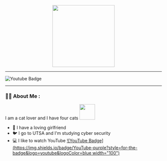 <div id="header" align="center">
  <img src="https://media.giphy.com/media/scZPhLqaVOM1qG4lT9/giphy.gif" width="200"/>
</div>

---

<div id="badges">
  <img src="https://img.shields.io/badge/YouTube-black?style=for-the-badge&logo=youtube&logoColor=red" alt="Youtube Badge"/>
</div>

---

### :man_technologist: About Me :
I am a cat lover and I have four cats <img src="https://media.giphy.com/media/scZPhLqaVOM1qG4lT9/giphy.gif" width="50"/>
- 👧 I have a loving girlfriend
- 🐦 I go to UTSA and I'm studying cyber security
- 💻 I like to watch YouTube [![YouTube Badge](https://img.shields.io/badge/YouTube-purple?style=for-the-badge&logo=youtube&logoColor=blue width="100")](https://www.youtube.com/)

